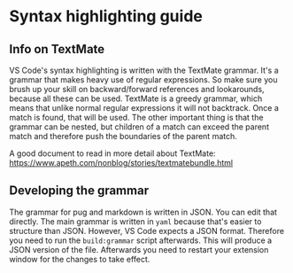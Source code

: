 # Syntax highlighting guide

## Info on TextMate

VS Code's syntax highlighting is written with the TextMate grammar. It's a grammar that makes heavy use of regular expressions. So make sure you brush up your skill on backward/forward references and lookarounds, because all these can be used. TextMate is a greedy grammar, which means that unlike normal regular expressions it will not backtrack. Once a match is found, that will be used. The other important thing is that the grammar can be nested, but children of a match can exceed the parent match and therefore push the boundaries of the parent match.

A good document to read in more detail about TextMate: https://www.apeth.com/nonblog/stories/textmatebundle.html

## Developing the grammar

The grammar for pug and markdown is written in JSON. You can edit that directly. The main grammar is written in `yaml` because that's easier to structure than JSON. However, VS Code expects a JSON format. Therefore you need to run the `build:grammar` script afterwards. This will produce a JSON version of the file. Afterwards you need to restart your extension window for the changes to take effect.

